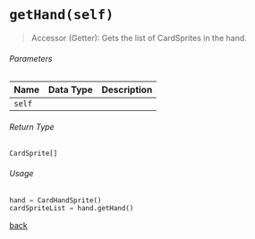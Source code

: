 <!-- Method Name -->

# <code>getHand(self)</code>

<!-- Method Description -->
> Accessor (Getter): Gets the list of CardSprites in the hand.

<!-- Parameters -->
###### Parameters
| Name     | Data Type | Description                                     |
| -------- | --------- | ----------------------------------------------- |
| `self`   |           |                                                 |

<!-- Return Type -->
###### Return Type
`CardSprite[]`

<!-- Method Example -->
###### Usage
```python
hand = CardHandSprite()
cardSpriteList = hand.getHand()
```
<!-- Back to className.md -->
<!-- The path in this link will be the one that is used for the component -->
[back](../CardHandSprite.md)